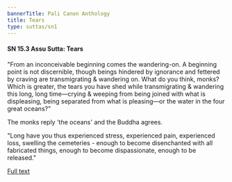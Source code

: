 ```yaml
---
bannerTitle: Pali Canon Anthology
title: Tears
type: suttas/sn1
---
```


#### SN 15.3 Assu Sutta: Tears

"From an inconceivable beginning comes the wandering-on. A beginning point is
not discernible, though beings hindered by ignorance and fettered by craving
are transmigrating & wandering on. What do you think, monks? Which is greater,
the tears you have shed while transmigrating & wandering this long, long
time—crying & weeping from being joined with what is displeasing, being
separated from what is pleasing—or the water in the four great oceans?"

The monks reply 'the oceans' and the Buddha agrees.

"Long have you thus experienced stress, experienced pain, experienced loss,
swelling the cemeteries - enough to become disenchanted with all fabricated
things, enough to become dispassionate, enough to be released."

[Full text](https://www.dhammatalks.org/suttas/SN/SN15_3.html)
